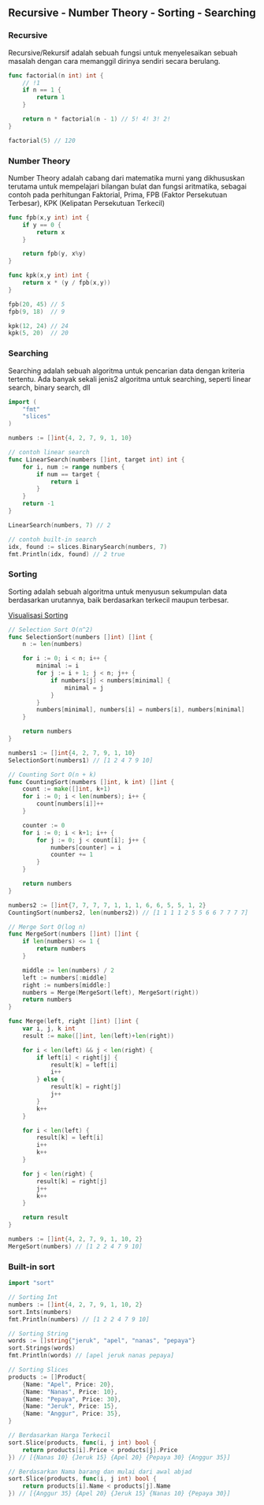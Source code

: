 ## Recursive - Number Theory - Sorting - Searching

### Recursive

Recursive/Rekursif adalah sebuah fungsi untuk menyelesaikan sebuah masalah dengan cara memanggil dirinya sendiri secara berulang.

```go
func factorial(n int) int {
    // !1
    if n == 1 {
        return 1
    }

    return n * factorial(n - 1) // 5! 4! 3! 2!
}

factorial(5) // 120
```

### Number Theory

Number Theory adalah cabang dari matematika murni yang dikhususkan terutama untuk mempelajari bilangan bulat dan fungsi aritmatika, sebagai contoh pada perhitungan Faktorial, Prima, FPB (Faktor Persekutuan Terbesar), KPK (Kelipatan Persekutuan Terkecil)

```go
func fpb(x,y int) int {
    if y == 0 {
        return x
    }

    return fpb(y, x%y)
}

func kpk(x,y int) int {
    return x * (y / fpb(x,y))
}

fpb(20, 45) // 5
fpb(9, 18)  // 9

kpk(12, 24) // 24
kpk(5, 20)  // 20
```

### Searching

Searching adalah sebuah algoritma untuk pencarian data dengan kriteria tertentu. Ada banyak sekali jenis2 algoritma untuk searching, seperti linear search, binary search, dll

```go
import (
    "fmt"
    "slices"
)

numbers := []int{4, 2, 7, 9, 1, 10}

// contoh linear search
func LinearSearch(numbers []int, target int) int {
	for i, num := range numbers {
		if num == target {
			return i
		}
	}
	return -1
}

LinearSearch(numbers, 7) // 2

// contoh built-in search
idx, found := slices.BinarySearch(numbers, 7)
fmt.Println(idx, found) // 2 true

```

### Sorting

Sorting adalah sebuah algoritma untuk menyusun sekumpulan data berdasarkan urutannya, baik berdasarkan terkecil maupun terbesar.

[Visualisasi Sorting](https://visualgo.net/en/sorting)

```go
// Selection Sort O(n^2)
func SelectionSort(numbers []int) []int {
	n := len(numbers)

	for i := 0; i < n; i++ {
		minimal := i
		for j := i + 1; j < n; j++ {
			if numbers[j] < numbers[minimal] {
				minimal = j
			}
		}
		numbers[minimal], numbers[i] = numbers[i], numbers[minimal]
	}

	return numbers
}

numbers1 := []int{4, 2, 7, 9, 1, 10}
SelectionSort(numbers1) // [1 2 4 7 9 10]

// Counting Sort O(n + k)
func CountingSort(numbers []int, k int) []int {
	count := make([]int, k+1)
	for i := 0; i < len(numbers); i++ {
		count[numbers[i]]++
	}

	counter := 0
	for i := 0; i < k+1; i++ {
		for j := 0; j < count[i]; j++ {
			numbers[counter] = i
			counter += 1
		}
	}

	return numbers
}

numbers2 := []int{7, 7, 7, 7, 1, 1, 1, 6, 6, 5, 5, 1, 2}
CountingSort(numbers2, len(numbers2)) // [1 1 1 1 2 5 5 6 6 7 7 7 7]

// Merge Sort O(log n)
func MergeSort(numbers []int) []int {
	if len(numbers) <= 1 {
		return numbers
	}

	middle := len(numbers) / 2
	left := numbers[:middle]
	right := numbers[middle:]
	numbers = Merge(MergeSort(left), MergeSort(right))
	return numbers
}

func Merge(left, right []int) []int {
	var i, j, k int
	result := make([]int, len(left)+len(right))

	for i < len(left) && j < len(right) {
		if left[i] < right[j] {
			result[k] = left[i]
			i++
		} else {
			result[k] = right[j]
			j++
		}
		k++
	}

	for i < len(left) {
		result[k] = left[i]
		i++
		k++
	}

	for j < len(right) {
		result[k] = right[j]
		j++
		k++
	}

	return result
}

numbers := []int{4, 2, 7, 9, 1, 10, 2}
MergeSort(numbers) // [1 2 2 4 7 9 10]
```

### Built-in sort

```go
import "sort"

// Sorting Int
numbers := []int{4, 2, 7, 9, 1, 10, 2}
sort.Ints(numbers)
fmt.Println(numbers) // [1 2 2 4 7 9 10]

// Sorting String
words := []string{"jeruk", "apel", "nanas", "pepaya"}
sort.Strings(words)
fmt.Println(words) // [apel jeruk nanas pepaya]

// Sorting Slices
products := []Product{
	{Name: "Apel", Price: 20},
	{Name: "Nanas", Price: 10},
	{Name: "Pepaya", Price: 30},
	{Name: "Jeruk", Price: 15},
	{Name: "Anggur", Price: 35},
}

// Berdasarkan Harga Terkecil
sort.Slice(products, func(i, j int) bool {
    return products[i].Price < products[j].Price
}) // [{Nanas 10} {Jeruk 15} {Apel 20} {Pepaya 30} {Anggur 35}]

// Berdasarkan Nama barang dan mulai dari awal abjad
sort.Slice(products, func(i, j int) bool {
    return products[i].Name < products[j].Name
}) // [{Anggur 35} {Apel 20} {Jeruk 15} {Nanas 10} {Pepaya 30}]
```
